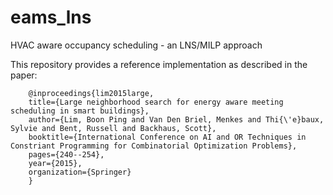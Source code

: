# eams_lns
HVAC aware occupancy scheduling - an LNS/MILP approach

This repository provides a reference implementation as described in the paper:<br>

        @inproceedings{lim2015large,
        title={Large neighborhood search for energy aware meeting scheduling in smart buildings},
        author={Lim, Boon Ping and Van Den Briel, Menkes and Thi{\'e}baux, Sylvie and Bent, Russell and Backhaus, Scott},
        booktitle={International Conference on AI and OR Techniques in Constriant Programming for Combinatorial Optimization Problems},
        pages={240--254},
        year={2015},
        organization={Springer}
        }

